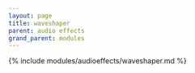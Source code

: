 ```yaml
---
layout: page
title: waveshaper
parent: audio effects
grand_parent: modules
---
```


{% include modules/audioeffects/waveshaper.md %}
